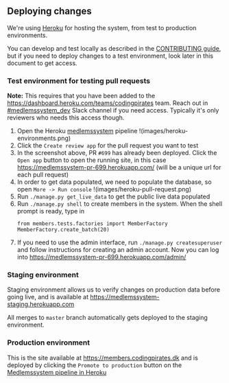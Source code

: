 ## Deploying changes

We're using [Heroku](heroku.com) for hosting the system, from test to production environments.

You can develop and test locally as described in the [CONTRIBUTING guide](CONTRIBUTING.md), but if you need to deploy changes to a test environment, look later in this document to get access.


### Test environment for testing pull requests

**Note:** This requires that you have been added to the https://dashboard.heroku.com/teams/codingpirates team. Reach out in [#medlemssystem_dev](https://codingpirates.slack.com/archives/C4DSXUJBE) Slack channel if you need access. Typically it's only reviewers who needs this access though.

1. Open the Heroku [medlemssystem](https://dashboard.heroku.com/pipelines/fc7c6471-2380-48a0-976f-159cdcd9c452) pipeline
  !(images/heroku-environments.png)
1. Click the `Create review app` for the pull request you want to test
1. In the screenshot above, PR `#699` has already been deployed. Click the `Open app` button to open the running site, in this case https://medlemssystem-pr-699.herokuapp.com/ (will be a unique url for each pull request)
1. In order to get data populated, we need to populate the database, so open `More -> Run console`
  !(images/heroku-pull-request.png)
1. Run `./manage.py get_live_data` to get the public live data populated
1. Run `./manage.py shell` to create members in the system. When the shell prompt is ready, type in
   ```
   from members.tests.factories import MemberFactory
   MemberFactory.create_batch(20)
   ```
1. If you need to use the admin interface, run `./manage.py createsuperuser` and follow instructions for creating an admin account. Now you can log into https://medlemssystem-pr-699.herokuapp.com/admin/ 


### Staging environment

Staging environment allows us to verify changes on production data before going live, and is available at https://medlemssystem-staging.herokuapp.com

All merges to `master` branch automatically gets deployed to the staging environment.


### Production environment

This is the site available at https://members.codingpirates.dk and is deployed by clicking the `Promote to production` button on the [Medlemssystem pipeline in Heroku](https://dashboard.heroku.com/pipelines/fc7c6471-2380-48a0-976f-159cdcd9c452)
